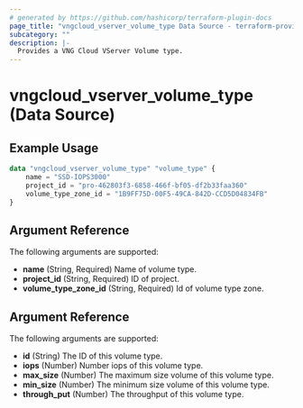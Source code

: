 ```yaml
---
# generated by https://github.com/hashicorp/terraform-plugin-docs
page_title: "vngcloud_vserver_volume_type Data Source - terraform-provider-vngcloud"
subcategory: ""
description: |-
  Provides a VNG Cloud VServer Volume type.
---
```


# vngcloud_vserver_volume_type (Data Source)



## Example Usage

```terraform
data "vngcloud_vserver_volume_type" "volume_type" {
    name = "SSD-IOPS3000"
    project_id = "pro-462803f3-6858-466f-bf05-df2b33faa360"
    volume_type_zone_id = "1B9FF75D-00F5-49CA-842D-CCD5D04834FB"
}
```

## Argument Reference

The following arguments are supported:

- **name** (String, Required) Name of volume type.
- **project_id** (String, Required) ID of project.
- **volume_type_zone_id** (String, Required) Id of volume type zone.

## Argument Reference

The following arguments are supported:

- **id** (String) The ID of this volume type.
- **iops** (Number) Number iops of this volume type.
- **max_size** (Number) The maximum size volume of this volume type.
- **min_size** (Number) The minimum size volume of this volume type.
- **through_put** (Number) The throughput of this volume type.


